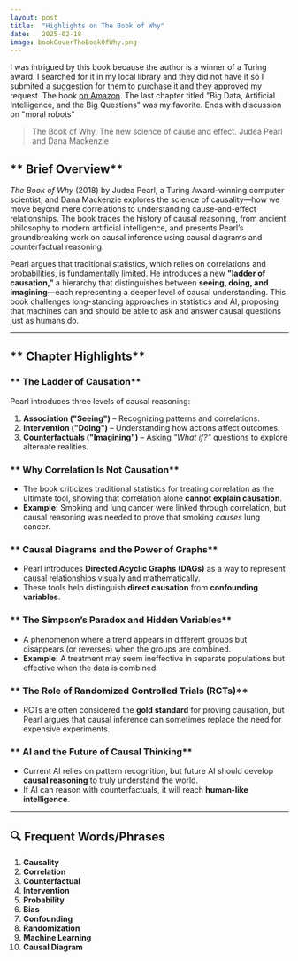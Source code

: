```yaml
---
layout: post
title:  "Highlights on The Book of Why"
date:   2025-02-18
image: bookCoverTheBookOfWhy.png
---
```

<p class="intro"><span class="dropcap">I</span> was intrigued by this book because the author is a winner of a Turing award. I searched for it in my local library and they did not have it so I submited a suggestion for them to purchase it and they approved my request. The book <a href="https://www.amazon.com/Book-Why-Science-Cause-Effect/dp/1541698967/ref=sr_1_1?crid=3QB7W0Q9VQFTW&dib=eyJ2IjoiMSJ9.77Kcrbw5e-DGGNNcwPR_yxJhMe3CKY5NQbS8zd8FET1M8T6qHTkV7UgJq46Z3DFyo-jlIgnS3eE4K0JuQWIFyIaZAbmrTupWEkHTTincnq3DE4mEZ4BF6SMK-0WZd5dsqB-yFloNd35OY0tu5kCzMpDG8JRfc8pKyuMtSNa_PLrev8t5bzXF12Y5rMqJedtwjHPQpRA6gfE8KGQCMQH7lDYUtjqcy5P-a0o8snmTSIM.KBhUqduGtulHCvxaBCe5OK_11AkvrCbDJDX1biEmPKY&dib_tag=se&keywords=book+of+why&qid=1739920893&sprefix=book+of+why%2Caps%2C118&sr=8-1" target="_blank">on Amazon</a>. The last chapter titled "Big Data, Artificial Intelligence, and the Big Questions" was my favorite. Ends with discussion on "moral robots"</p>

> The Book of Why. The new science of cause and effect. Judea Pearl and Dana Mackenzie


## ** Brief Overview**  
*The Book of Why* (2018) by Judea Pearl, a Turing Award-winning computer scientist, and Dana Mackenzie explores the science of causality—how we move beyond mere correlations to understanding cause-and-effect relationships. The book traces the history of causal reasoning, from ancient philosophy to modern artificial intelligence, and presents Pearl’s groundbreaking work on causal inference using causal diagrams and counterfactual reasoning.  

Pearl argues that traditional statistics, which relies on correlations and probabilities, is fundamentally limited. He introduces a new **"ladder of causation,"** a hierarchy that distinguishes between **seeing, doing, and imagining**—each representing a deeper level of causal understanding. This book challenges long-standing approaches in statistics and AI, proposing that machines can and should be able to ask and answer causal questions just as humans do.  

---  

## ** Chapter Highlights**  

### ** The Ladder of Causation**  
Pearl introduces three levels of causal reasoning:  
1. **Association ("Seeing")** – Recognizing patterns and correlations.  
2. **Intervention ("Doing")** – Understanding how actions affect outcomes.  
3. **Counterfactuals ("Imagining")** – Asking *"What if?"* questions to explore alternate realities.  

### ** Why Correlation Is Not Causation**  
- The book criticizes traditional statistics for treating correlation as the ultimate tool, showing that correlation alone **cannot explain causation**.  
- **Example:** Smoking and lung cancer were linked through correlation, but causal reasoning was needed to prove that smoking *causes* lung cancer.  

### ** Causal Diagrams and the Power of Graphs**  
- Pearl introduces **Directed Acyclic Graphs (DAGs)** as a way to represent causal relationships visually and mathematically.  
- These tools help distinguish **direct causation** from **confounding variables**.  

### ** The Simpson’s Paradox and Hidden Variables**  
- A phenomenon where a trend appears in different groups but disappears (or reverses) when the groups are combined.  
- **Example:** A treatment may seem ineffective in separate populations but effective when the data is combined.  

### ** The Role of Randomized Controlled Trials (RCTs)**  
- RCTs are often considered the **gold standard** for proving causation, but Pearl argues that causal inference can sometimes replace the need for expensive experiments.  

### ** AI and the Future of Causal Thinking**  
- Current AI relies on pattern recognition, but future AI should develop **causal reasoning** to truly understand the world.  
- If AI can reason with counterfactuals, it will reach **human-like intelligence**.  

---  

## **🔍 Frequent Words/Phrases**  
1. **Causality**  
2. **Correlation**  
3. **Counterfactual**  
4. **Intervention**  
5. **Probability**  
6. **Bias**  
7. **Confounding**  
8. **Randomization**  
9. **Machine Learning**  
10. **Causal Diagram**  


